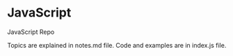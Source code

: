 # JavaScript
JavaScript Repo

Topics are explained in notes.md file.
Code and examples are in index.js file.